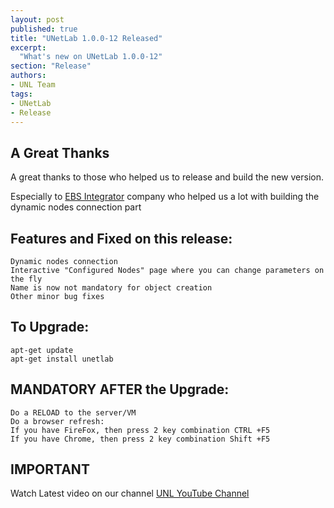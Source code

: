 ```yaml
---
layout: post
published: true
title: "UNetLab 1.0.0-12 Released"
excerpt:
  "What's new on UNetLab 1.0.0-12"
section: "Release"
authors:
- UNL Team
tags:
- UNetLab
- Release
---
```


## A Great Thanks


A great thanks to those who helped us to release and build the new version.

Especially to [EBS Integrator](http://ebs-integrator.com "EBS Integrator") company who helped us a lot with building the dynamic nodes connection part

## Features and Fixed on this release:

~~~
Dynamic nodes connection
Interactive "Configured Nodes" page where you can change parameters on the fly
Name is now not mandatory for object creation
Other minor bug fixes
~~~


## To Upgrade:

~~~
apt-get update
apt-get install unetlab
~~~

## MANDATORY AFTER the Upgrade:

~~~
Do a RELOAD to the server/VM
Do a browser refresh:
If you have FireFox, then press 2 key combination CTRL +F5
If you have Chrome, then press 2 key combination Shift +F5
~~~

## IMPORTANT

Watch Latest video on our channel [UNL YouTube Channel](https://www.youtube.com/c/UnifiedNetworkingLab "UNL YouTube Channel")
